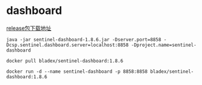 

# dashboard

[release包下载地址](https://github.com/alibaba/Sentinel/releases)

```shell
java -jar sentinel-dashboard-1.8.6.jar -Dserver.port=8858 -Dcsp.sentinel.dashboard.server=localhost:8858 -Dproject.name=sentinel-dashboard
```

```shell
docker pull bladex/sentinel-dashboard:1.8.6

docker run -d --name sentinel-dashboard -p 8858:8858 bladex/sentinel-dashboard:1.8.6
```